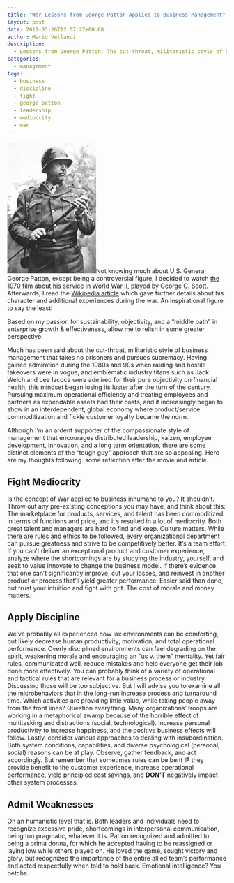 ```yaml
---
title: "War Lessons from George Patton Applied to Business Management"
layout: post
date: 2011-03-26T12:07:27+00:00
author: Mario Vellandi
description:
  - Lessons from George Patton. The cut-throat, militaristic style of business management that takes no prisoners and pursues supremacy has some merit, but take a middle path
categories:
  - management
tags:
  - business
  - discipline
  - fight
  - george patton
  - leadership
  - mediocrity
  - war
---
```

[<img src="/images/2011/george-patton-general-military-204x300.jpg" />](../2011/george-patton-general-military.jpg)Not knowing much about U.S. General George Patton, except being a controversial figure, I decided to watch [the 1970 film about his service in World War II](http://www.imdb.com/title/tt0066206/), played by George C. Scott. Afterwards, I read the [Wikipedia article](http://en.wikipedia.org/wiki/George_Patton) which gave further details about his character and additional experiences during the war. An inspirational figure to say the least!

Based on my passion for sustainability, objectivity, and a &#8220;middle path&#8221; in enterprise growth & effectiveness, allow me to relish in some greater perspective.

Much has been said about the cut-throat, militaristic style of business management that takes no prisoners and pursues supremacy. Having gained admiration during the 1980s and 90s when raiding and hostile takeovers were in vogue, and emblematic industry titans such as Jack Welch and Lee Iacoca were admired for their pure objectivity on financial health, this mindset began losing its luster after the turn of the century. Pursuing maximum operational efficiency and treating employees and partners as expendable assets had their costs, and it increasingly began to show in an interdependent, global economy where product/service commoditization and fickle customer loyalty became the norm.

Although I&#8217;m an ardent supporter of the compassionate style of management that encourages distributed leadership, kaizen, employee development, innovation, and a long term orientation, there are some distinct elements of the &#8220;tough guy&#8221; approach that are so appealing. Here are my thoughts following  some reflection after the movie and article.

## Fight Mediocrity

Is the concept of War applied to business inhumane to you? It shouldn&#8217;t. Throw out any pre-existing conceptions you may have, and think about this: The marketplace for products, services, and talent has been commoditized in terms of functions and price, and it&#8217;s resulted in a lot of mediocrity. Both great talent and managers are hard to find and keep. Culture matters. While there are rules and ethics to be followed, every organizational department can pursue greatness and strive to be competitively better. It&#8217;s a team effort. If you can&#8217;t deliver an exceptional product and customer experience, analyze where the shortcomings are by studying the industry, yourself, and seek to value innovate to change the business model. If there&#8217;s evidence that one can&#8217;t significantly improve, cut your losses, and reinvest in another product or process that&#8217;ll yield greater performance. Easier said than done, but trust your intuition and fight with grit. The cost of morale and money matters.

## Apply Discipline

We&#8217;ve probably all experienced how lax environments can be comforting, but likely decrease human productivity, motivation, and total operational performance. Overly disciplined environments can feel degrading on the spirit, weakening morale and encouraging an &#8220;us v. them&#8221; mentality. Yet fair rules, communicated well, reduce mistakes and help everyone get their job done more effectively. You can probably think of a variety of operational and tactical rules that are relevant for a business process or industry. Discussing those will be too subjective. But I will advise you to examine all the microbehaviors that in the long-run increase process and turnaround time. Which activities are providing little value, while taking people away from the front lines? Question everything. Many organizations&#8217; troops are working in a metaphorical swamp because of the horrible effect of multitasking and distractions (social, technological). Increase personal productivity to increase happiness, and the positive business effects will follow. Lastly, consider various approaches to dealing with insubordination. Both system conditions, capabilities, and diverse psychological (personal, social) reasons can be at play. Observe, gather feedback, and act accordingly. But remember that sometimes rules can be bent **IF** they provide benefit to the customer experience, increase operational performance, yield principled cost savings, and **DON&#8217;T** negatively impact other system processes.

## Admit Weaknesses

On an humanistic level that is. Both leaders and individuals need to recognize excessive pride, shortcomings in interpersonal communication, being too pragmatic, whatever it is. Patton recognized and admitted to being a prima donna, for which he accepted having to be reassigned or laying low while others played on. He loved the game, sought victory and glory, but recognized the importance of the entire allied team&#8217;s performance and acted respectfully when told to hold back. Emotional intelligence? You betcha.
